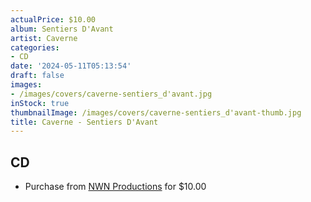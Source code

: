 ```yaml
---
actualPrice: $10.00
album: Sentiers D'Avant
artist: Caverne
categories:
- CD
date: '2024-05-11T05:13:54'
draft: false
images:
- /images/covers/caverne-sentiers_d'avant.jpg
inStock: true
thumbnailImage: /images/covers/caverne-sentiers_d'avant-thumb.jpg
title: Caverne - Sentiers D'Avant
---
```


## CD
* Purchase from [NWN Productions](http://shop.nwnprod.com/index.php?route=product/product&path=93&product_id=49801&sort=pd.name&order=ASC) for $10.00
